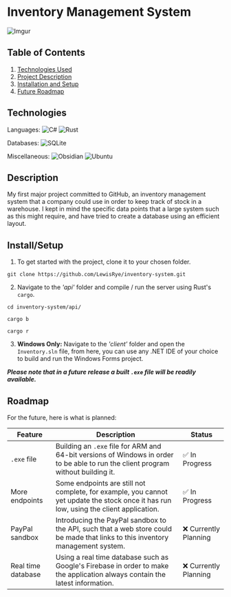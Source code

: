 # Inventory Management System
![Imgur](https://i.imgur.com/EN74XdD.png)

## Table of Contents
1. [Technologies Used](#Technologies)
2. [Project Description](#Description)
3. [Installation and Setup](#Install/Setup)
4. [Future Roadmap](#Roadmap)

## Technologies
Languages: 
![C#](https://img.shields.io/badge/c%23-%23239120.svg?style=for-the-badge&logo=csharp&logoColor=white) ![Rust](https://img.shields.io/badge/rust-%23000000.svg?style=for-the-badge&logo=rust&logoColor=white)

Databases: 
![SQLite](https://img.shields.io/badge/sqlite-%2307405e.svg?style=for-the-badge&logo=sqlite&logoColor=white)

Miscellaneous: 
![Obsidian](https://img.shields.io/badge/Obsidian-%23483699.svg?style=for-the-badge&logo=obsidian&logoColor=white) ![Ubuntu](https://img.shields.io/badge/Ubuntu-E95420?style=for-the-badge&logo=ubuntu&logoColor=white)

## Description
My first major project committed to GitHub, an inventory management system that a company could use in order to keep track of stock in a warehouse. I kept in mind the specific data points that a large system such as this might require, and have tried to create a database using an efficient layout. 

## Install/Setup
1. To get started with the project, clone it to your chosen folder.
```
git clone https://github.com/LewisRye/inventory-system.git
```
2. Navigate to the *'api'* folder and compile / run the server using Rust's `cargo`.
```
cd inventory-system/api/
```
```
cargo b
```
```
cargo r
```
3. **Windows Only:** Navigate to the *'client'* folder and open the `Inventory.sln` file, from here, you can use any .NET IDE of your choice to build and run the Windows Forms project.

***Please note that in a future release a built `.exe` file will be readily available.***

## Roadmap
For the future, here is what is planned:

| Feature            | Description                                                                                                                            | Status               |
| ------------------ | -------------------------------------------------------------------------------------------------------------------------------------- | -------------------- |
| `.exe` file        | Building an `.exe` file for ARM and 64-bit versions of Windows in order to be able to run the client program without building it.      | ✅ In Progress        |
| More endpoints     | Some endpoints are still not complete, for example, you cannot yet update the stock once it has run low, using the client application. | ✅ In Progress        |
| PayPal sandbox     | Introducing the PayPal sandbox to the API, such that a web store could be made that links to this inventory management system.         | ❌ Currently Planning |
| Real time database | Using a real time database such as Google's Firebase in order to make the application always contain the latest information.           | ❌ Currently Planning |
